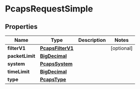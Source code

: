 # PcapsRequestSimple

## Properties
Name | Type | Description | Notes
------------ | ------------- | ------------- | -------------
**filterV1** | [**PcapsFilterV1**](PcapsFilterV1.md) |  |  [optional]
**packetLimit** | [**BigDecimal**](BigDecimal.md) |  | 
**system** | [**PcapsSystem**](PcapsSystem.md) |  | 
**timeLimit** | [**BigDecimal**](BigDecimal.md) |  | 
**type** | [**PcapsType**](PcapsType.md) |  | 

